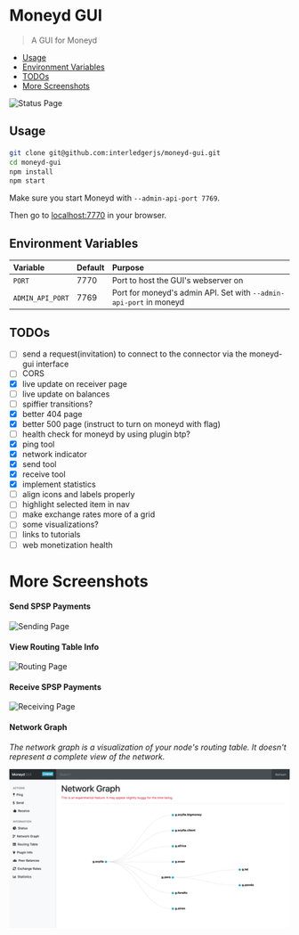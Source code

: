 # Moneyd GUI
> A GUI for Moneyd

- [Usage](#usage)
- [Environment Variables](#environment-variables)
- [TODOs](#todos)
- [More Screenshots](#more-screenshots)

![Status Page](./screenshots/status.png)

## Usage

```sh
git clone git@github.com:interledgerjs/moneyd-gui.git
cd moneyd-gui
npm install
npm start
```

Make sure you start Moneyd with `--admin-api-port 7769`.

Then go to [localhost:7770](http://localhost:7770) in your browser.

## Environment Variables

| Variable | Default | Purpose |
|:--|:--|:--|
| `PORT` | 7770 | Port to host the GUI's webserver on |
| `ADMIN_API_PORT` | 7769 | Port for moneyd's admin API. Set with `--admin-api-port` in moneyd |

## TODOs

- [ ] send a request(invitation) to connect to the connector via the moneyd-gui interface
- [ ] CORS
- [x] live update on receiver page
- [ ] live update on balances
- [ ] spiffier transitions?
- [x] better 404 page
- [x] better 500 page (instruct to turn on moneyd with flag)
- [ ] health check for moneyd by using plugin btp?
- [x] ping tool
- [x] network indicator
- [x] send tool
- [x] receive tool
- [x] implement statistics
- [ ] align icons and labels properly
- [ ] highlight selected item in nav
- [ ] make exchange rates more of a grid
- [ ] some visualizations?
- [ ] links to tutorials
- [ ] web monetization health

# More Screenshots

#### Send SPSP Payments

![Sending Page](./screenshots/send.png)

#### View Routing Table Info

![Routing Page](./screenshots/routing.png)

#### Receive SPSP Payments

![Receiving Page](./screenshots/receive.png)

#### Network Graph

_The network graph is a visualization of your node's routing table. It doesn't
represent a complete view of the network._

![Network Graph](./screenshots/graph.png)
